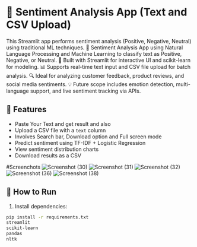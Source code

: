 # 🧠 Sentiment Analysis App (Text and CSV Upload)

This Streamlit app performs sentiment analysis (Positive, Negative, Neutral) using traditional ML techniques.
🚀 Sentiment Analysis App using Natural Language Processing and Machine Learning to classify text as Positive, Negative, or Neutral.
🧠 Built with Streamlit for interactive UI and scikit-learn for modeling.
📊 Supports real-time text input and CSV file upload for batch analysis.
🔍 Ideal for analyzing customer feedback, product reviews, and social media sentiments.
💡 Future scope includes emotion detection, multi-language support, and live sentiment tracking via APIs.

## 📁 Features
- Paste Your Text and get result and also
- Upload a CSV file with a `text` column
- Involves Search bar, Download option and Full screen mode
- Predict sentiment using TF-IDF + Logistic Regression
- View sentiment distribution charts
- Download results as a CSV

#Screenchots
![Screenshot (30)](https://github.com/user-attachments/assets/0afd6956-d04d-4ccd-b805-7c8b4d749c16)
![Screenshot (31)](https://github.com/user-attachments/assets/5878701f-f4f8-4f45-9af7-22b9a5f86e0b)
![Screenshot (32)](https://github.com/user-attachments/assets/97f2f315-c90e-47b5-ac43-c7e5a7fb359d)
![Screenshot (36)](https://github.com/user-attachments/assets/7bf9ddff-3fa5-43d6-b6fc-57c6dc161be7)
![Screenshot (38)](https://github.com/user-attachments/assets/2b07125d-dec9-467d-8706-05a681e5fd33)



## 🚀 How to Run

1. Install dependencies:

```bash
pip install -r requirements.txt
streamlit 
scikit-learn 
pandas 
nltk




